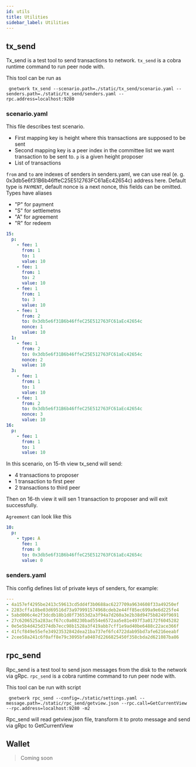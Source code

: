 ```yaml
---
id: utils
title: Utilities
sidebar_label: Utilities
---
```

## tx_send
Tx_send is a test tool to send transactions to network. ``tx_send`` is a cobra runtime command to run peer node with. 

This tool can be run as 

``` gnetwork tx_send --scenario.path=./static/tx_send/scenario.yaml --senders.path=./static/tx_send/senders.yaml --rpc.address=localhost:9280```

### scenario.yaml
This file describes test scenario.
- First mapping key is height where this transactions are supposed to be sent 
- Second mapping key is a peer index in the committee  list we want transaction to be sent to. ``p`` is a given height proposer 
- List of transactions

``from`` and ``to`` are indexes of senders in senders.yaml, we can use real (e. g. 0x3db5e6f31B6b46ffeC25E512763FC61aEc42654c) address here.
Default type is `PAYMENT`, default nonce is a next nonce, this fields can be omitted.
Types have aliases
- "P" for payment
- "S" for settlemetns
- "A" for agreement
- "R" for redeem

```yaml
15:
  p:
    - fee: 1
      from: 1
      to: 1
      value: 10
    - fee: 1
      from: 1
      to: 2
      value: 10
    - fee: 1
      from: 1
      to: 3
      value: 10
    - fee: 1
      from: 2
      to: 0x3db5e6f31B6b46ffeC25E512763FC61aEc42654c
      nonce: 1
      value: 10
  1:
    - fee: 1
      from: 2
      to: 0x3db5e6f31B6b46ffeC25E512763FC61aEc42654c
      nonce: 2
      value: 10
  3:
    - fee: 1
      from: 1
      to: 1
      value: 10
    - fee: 1
      from: 2
      to: 0x3db5e6f31B6b46ffeC25E512763FC61aEc42654c
      nonce: 3
      value: 10
16:
  p:
    - fee: 1
      from: 1
      to: 1
      value: 10
```
In this scenario, on 15-th view tx_send will send:
- 4 transactions to proposer
- 1 transaction to first peer
- 2 transactions to third peer

Then on 16-th view it will sen 1 transaction to proposer and will exit successfully.

`Agreement` can look like this
```yaml
10:
  p:
    - type: A
      fee: 1
      from: 0
      to: 0x3db5e6f31B6b46ffeC25E512763FC61aEc42654c
      value: 0
```


### senders.yaml
This config defines list of private keys of senders, for example:

```yaml 
---
- 4a157ef4295be2413c59613cd5dd4f3b0688ac6227709a9634608f33a49250ef
- 2283cffa18be03d69516d73a979991574968cdeb2e44ff85ec699a9e6d225fe4
- 5abd006c4e2f3dcdb18b1d8f73653d2a3f94a7d260a3e2b38d9475b8249f9691
- 27c6206525a283acf67cc0a08230bad554e6572aa5e81e497f3a0172f6045282
- 0e5e5b4d425d374db7ecc98b1528a3f419abb7cff1e9ad40be6488c22ace366f
- 41fcf849e55efe34923532842dea21ba737ef6fc4722dab95bd7afe6216eeabf
- 2cee58a241c6f0aff8e79c3095bfa0407d2266825450f358cbda2d621087ba86
```

## rpc_send
Rpc_send is a test tool to send json messages from the disk to the network via gRpc. ``rpc_send`` is a cobra runtime command to run peer node with. 

This tool can be run with script 

``` gnetwork rpc_send --config=./static/settings.yaml --message.path=./static/rpc_send/getview.json --rpc.call=GetCurrentView --rpc.address=localhost:9280 -m2```

Rpc_send will read getview.json file, transform it to proto message and send via gRpc to GetCurrentView      

## Wallet
>Coming soon

